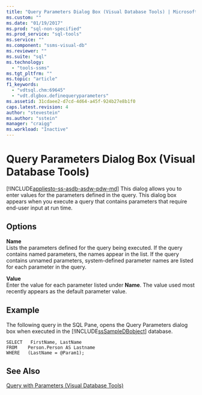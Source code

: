 ```yaml
---
title: "Query Parameters Dialog Box (Visual Database Tools) | Microsoft Docs"
ms.custom: ""
ms.date: "01/19/2017"
ms.prod: "sql-non-specified"
ms.prod_service: "sql-tools"
ms.service: ""
ms.component: "ssms-visual-db"
ms.reviewer: ""
ms.suite: "sql"
ms.technology: 
  - "tools-ssms"
ms.tgt_pltfrm: ""
ms.topic: "article"
f1_keywords: 
  - "vdtsql.chm:69645"
  - "vdt.dlgbox.definequeryparameters"
ms.assetid: 31cdaee2-d7cd-4d64-a45f-924b27e8b1f0
caps.latest.revision: 4
author: "stevestein"
ms.author: "sstein"
manager: "craigg"
ms.workload: "Inactive"
---
```

# Query Parameters Dialog Box (Visual Database Tools)
[!INCLUDE[appliesto-ss-asdb-asdw-pdw-md](../../includes/appliesto-ss-asdb-asdw-pdw-md.md)]
This dialog allows you to enter values for the parameters defined in the query. This dialog box appears when you execute a query that contains parameters that require end-user input at run time.  
  
## Options  
**Name**  
Lists the parameters defined for the query being executed. If the query contains named parameters, the names appear in the list. If the query contains unnamed parameters, system-defined parameter names are listed for each parameter in the query.  
  
**Value**  
Enter the value for each parameter listed under **Name**. The value used most recently appears as the default parameter value.  
  
## Example  
The following query in the SQL Pane, opens the Query Parameters dialog box when executed in the [!INCLUDE[ssSampleDBobject](../../includes/sssampledbobject_md.md)] database.  
  
```  
SELECT   FirstName, LastName  
FROM    Person.Person AS Lastname  
WHERE   (LastName = @Param1);  
```  
  
## See Also  
[Query with Parameters &#40;Visual Database Tools&#41;](../../ssms/visual-db-tools/query-with-parameters-visual-database-tools.md)  
  
